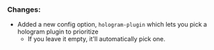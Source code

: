### Changes:
- Added a new config option, `hologram-plugin` which lets you pick a hologram plugin to prioritize
  - If you leave it empty, it'll automatically pick one.